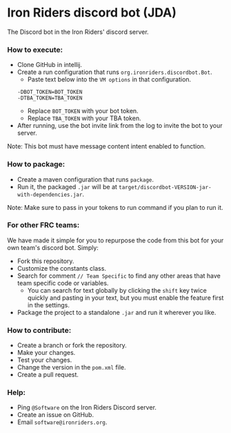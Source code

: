 # Iron Riders discord bot (JDA)
The Discord bot in the Iron Riders' discord server.

### How to execute:
* Clone GitHub in intellij.
* Create a run configuration that runs `org.ironriders.discordbot.Bot`.
  * Paste text below into the `VM options` in that configuration.
  ```properties
  -DBOT_TOKEN=BOT_TOKEN
  -DTBA_TOKEN=TBA_TOKEN
  ```
  * Replace `BOT_TOKEN` with your bot token.
  * Replace `TBA_TOKEN` with your TBA token.
* After running, use the bot invite link from the log to invite the bot to your server.

Note: This bot must have message content intent enabled to function.

### How to package:
* Create a maven configuration that runs `package`.
* Run it, the packaged `.jar` will be at `target/discordbot-VERSION-jar-with-dependencies.jar`.

Note: Make sure to pass in your tokens to run command if you plan to run it. 

### For other FRC teams:
We have made it simple for you to repurpose the code from this bot for your own team's discord bot. Simply:
* Fork this repository.
* Customize the constants class.
* Search for comment `// Team Specific` to find any other areas that have team specific code or variables.
  * You can search for text globally by clicking the `shift` key twice quickly and pasting in your text, but you must enable the feature first in the settings.
* Package the project to a standalone `.jar` and run it wherever you like.

### How to contribute:
* Create a branch or fork the repository.
* Make your changes.
* Test your changes.
* Change the version in the `pom.xml` file.
* Create a pull request.

### Help:
* Ping `@Software` on the Iron Riders Discord server.
* Create an issue on GitHub.
* Email `software@ironriders.org`.
